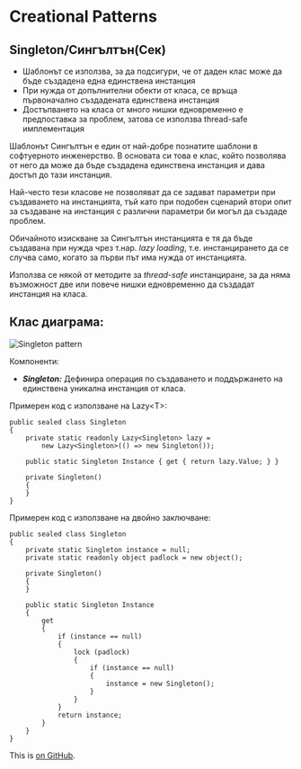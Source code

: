 # Creational Patterns

## Singleton/Сингълтън(Сек)

 * Шаблонът се използва, за да подсигури, че от даден клас може да бъде създадена една единствена инстанция
 * При нужда от допълнителни обекти от класа, се връща първоначално създадената единствена инстанция
 * Достъпването на класа от много нишки едновременно е предпоставка за проблем, затова се използва thread-safe имплементация

Шаблонът Сингълтън е един от най-добре познатите шаблони в софтуерното инженерство. В основата си това е клас, който позволява от него да може да бъде създадена единствена инстанция и дава достъп до тази инстанция.

Най-често тези класове не позволяват да се задават параметри при създаването на инстанцията, тъй като при подобен сценарий втори опит за създаване на инстанция с различни параметри би могъл да създаде проблем.

Обичайното изискване за Сингълтън инстанцията е тя да бъде създавана при нужда чрез т.нар. *lazy loading*, т.е. инстанцирането да се случва само, когато за първи път има нужда от инстанцията.

Използва се някой от методите за *thread-safe* инстанциране, за да няма възможност две или повече нишки едновременно да създадат инстанция на класа.


## Клас диаграма:

![Singleton pattern](http://www.dofactory.com/images/diagrams/net/singleton.gif)

Компоненти:

 * *__Singleton:__* Дефинира операция по създаването и поддържането на единствена уникална инстанция от класа.

Примерен код с използване на Lazy\<T>:

```
public sealed class Singleton
{
    private static readonly Lazy<Singleton> lazy =
        new Lazy<Singleton>(() => new Singleton());
    
    public static Singleton Instance { get { return lazy.Value; } }

    private Singleton()
    {
    }
}
```
Примерен код с използване на двойно заключване:

```
public sealed class Singleton
{
    private static Singleton instance = null;
    private static readonly object padlock = new object();

    private Singleton()
    {
    }

    public static Singleton Instance
    {
        get
        {
            if (instance == null)
            {
                lock (padlock)
                {
                    if (instance == null)
                    {
                        instance = new Singleton();
                    }
                }
            }
            return instance;
        }
    }
}
```

This is [on GitHub](https://github.com/dtopalov/HQCode/blob/master/DesignPatterns/CreationalPatterns/singleton.md).